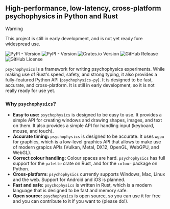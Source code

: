 ## High-performance, low-latency, cross-platform psychophysics in Python and Rust

> [!WARNING]
> This project is still in early development, and is not yet ready fore widespread use.

![PyPI - Version](https://img.shields.io/pypi/v/psychophysics-py?style=flat-square&logo=python&logoColor=%23FFFFFF&label=PyPi&labelColor=%23292929&color=%23016DAD) ![PyPI - Version](https://img.shields.io/pypi/v/psychophysics-py?style=flat-square&logo=anaconda&logoColor=%23FFFFFF&label=Conda&labelColor=%23292929&color=%23016DAD) ![Crates.io Version](https://img.shields.io/crates/v/psychophysics?style=flat-square&logo=rust&label=Crates.io&labelColor=%23292929&color=%23E43716) ![GitHub Release](https://img.shields.io/github/v/release/marcpabst/psychophysics?include_prereleases&style=flat-square&logo=github&logoColor=white&label=Release&labelColor=%233292929&color=%23e3e3e3) ![GitHub License](https://img.shields.io/github/license/marcpabst/psychophysics?style=flat-square&label=License%20&labelColor=%23292929&color=brightgreen)

`psychophysics` is a framework for writing psychophysics experiments. While making use of Rust's speed, safety, and strong typing, it also provides a fully-featured Python API (`psychophysics-py`). It is designed to be fast, accurate, and cross-platform. It is still in early development, so it is not really ready for use yet.

### Why `psychophysics`?

- **Easy to use:** `psychophysics` is designed to be easy to use. It provides a simple API for creating windows and drawing shapes, images, and text on them. It also provides a simple API for handling input (keyboard, mouse, and touch).
- **Accurate timing:** `psychophysics` is designed to be accurate. It uses `wgpu` for graphics, which is a low-level graphics API that allows to make use of modern grapics APIs (Vulkan, Metal, DX12, OpenGL, WebGPU, and WebGL).
- **Correct colour handling:** Colour spaces are hard. `psychophysics` has full support for the `palette` crate on Rust, and for the `colour` package on Python.
- **Cross-platform:** `psychophysics` currently supports Windows, Mac, Linux and the web. Support for Android and iOS is planned.
- **Fast and safe:** `psychophysics` is written in Rust, which is a modern language that is designed to be fast and memory safe.
- **Open source:** `psychophysics` is open source, so you can use it for free and you can contribute to it if you want to (please do!).
